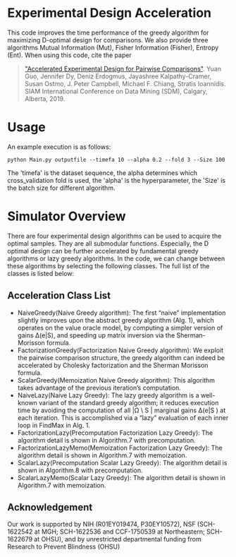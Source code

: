 Experimental Design Acceleration
==============================
This code improves the time performance of the greedy algorithm for maximizing D-optimal design for comparisons. We also provide three algorithms Mutual Information (Mut), Fisher Information (Fisher), Entropy (Ent). When using this code, cite the paper 
>["Accelerated Experimental Design for Pairwise Comparisons"](https://arxiv.org/abs/1901.06080).
>Yuan Guo, Jennifer Dy, Deniz Erdogmus, Jayashree Kalpathy-Cramer, Susan Ostmo, 
J. Peter Campbell, Michael F. Chiang, Stratis Ioannidis.
>SIAM International Conference on Data Mining (SDM), Calgary, Alberta, 2019.

Usage
======================

An example execution is as follows:

	python Main.py outputfile --timefa 10 --alpha 0.2 --fold 3 --Size 100 

The 'timefa' is the dataset sequence, the alpha determines which cross_validation fold is used, the 'alpha' is the hyperparameter, the 'Size' is the batch size for different algorithm. 

Simulator Overview
======================

There are four experimental design algorithms can be used to acquire the optimal samples. They are all submodular functions. Especially, the D optimal design can be further accelerated by fundamental greedy algorithms or lazy greedy algorithms. In the code, we can change between these algorithms by selecting the following classes. The full list of the classes is listed below: 

Acceleration Class List
----------------------------------
* NaiveGreedy(Naive Greedy algorithm):
The first “naive” implementation slightly improves upon the abstract greedy algorithm (Alg. 1), which operates on the value oracle model, by computing a simpler version of gains ∆(e|S), and speeding up matrix inversion via the Sherman-Morisson formula.
* FactorizationGreedy(Factorization Naive Greedy algorithm): We exploit the pairwise comparison structure, the greedy algorithm can indeed be accelerated by Cholesky factorization and the Sherman Morisson formula. 
* ScalarGreedy(Memoization Naive Greedy algorithm): This algorithm takes advantage of the previous iteration’s computation. 
* NaiveLazy(Naive Lazy Greedy): The lazy greedy algorithm is a well-known variant of the standard greedy algorithm; it reduces execution time by avoiding the computation of all |Ω \ S | marginal gains ∆(e|S ) at each iteration. This is accomplished via a “lazy” evaluation of each inner loop in FindMax in Alg. 1.
* FactorizationLazy(Precomputation Factorization Lazy Greedy): The algorithm detail is shown in Algorithm.7 with precomputation. 
* FactorizationLazyMemo(Memoization Factorization Lazy Greedy): The algorithm detail is shown in Algorithm.7 with memoization. 
* ScalarLazy(Precomputation Scalar Lazy Greedy): The algorithm detail is shown in Algorithm.8 with precomputation. 
* ScalarLazyMemo(Scalar Lazy Greedy): The algorithm detail is shown in Algorithm.7 with memoization. 


## Acknowledgement

Our work is supported by NIH (R01EY019474, P30EY10572), NSF (SCH-1622542 at MGH; SCH-1622536 and CCF-1750539 at Northeastern; SCH-1622679 at OHSU), and by unrestricted departmental funding from Research to Prevent Blindness (OHSU)






